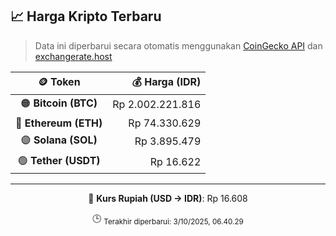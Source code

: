 

<!-- HARGA_KRIPTO -->
## 📈 Harga Kripto Terbaru

> Data ini diperbarui secara otomatis menggunakan [CoinGecko API](https://www.coingecko.com/) dan [exchangerate.host](https://exchangerate.host/)

<div align="center">

| 🪙 Token | 💰 Harga (IDR) |
|:------:|---------------:|
| 🟠 **Bitcoin (BTC)**   | Rp 2.002.221.816 |
| 🔵 **Ethereum (ETH)**  | Rp 74.330.629 |
| 🟣 **Solana (SOL)**    | Rp 3.895.479 |
| 🟢 **Tether (USDT)**   | Rp 16.622 |

---

💱 **Kurs Rupiah (USD → IDR)**: Rp 16.608

🕒 <sub>Terakhir diperbarui: 3/10/2025, 06.40.29</sub>

</div>
<!-- /HARGA_KRIPTO -->